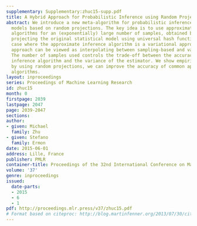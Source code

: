 ```yaml
---
supplementary: Supplementary:zhuc15-supp.pdf
title: A Hybrid Approach for Probabilistic Inference using Random Projections
abstract: We introduce a new meta-algorithm for probabilistic inference in graphical
  models based on random projections. The key idea is to use approximate inference
  algorithms for an (exponentially) large number of samples, obtained by randomly
  projecting the original statistical model using universal hash functions. In the
  case where the approximate inference algorithm is a variational approximation, this
  approach can be viewed as interpolating between sampling-based and variational techniques.
  The number of samples used controls the trade-off between the accuracy of the approximate
  inference algorithm and the variance of the estimator. We show empirically that
  by using random projections, we can improve the accuracy of common approximate inference
  algorithms.
layout: inproceedings
series: Proceedings of Machine Learning Research
id: zhuc15
month: 0
firstpage: 2039
lastpage: 2047
page: 2039-2047
sections: 
author:
- given: Michael
  family: Zhu
- given: Stefano
  family: Ermon
date: 2015-06-01
address: Lille, France
publisher: PMLR
container-title: Proceedings of the 32nd International Conference on Machine Learning
volume: '37'
genre: inproceedings
issued:
  date-parts:
  - 2015
  - 6
  - 1
pdf: http://proceedings.mlr.press/v37/zhuc15.pdf
# Format based on citeproc: http://blog.martinfenner.org/2013/07/30/citeproc-yaml-for-bibliographies/
---
```

